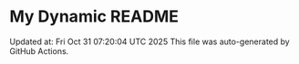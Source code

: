 # My Dynamic README
Updated at: Fri Oct 31 07:20:04 UTC 2025
This file was auto-generated by GitHub Actions.
